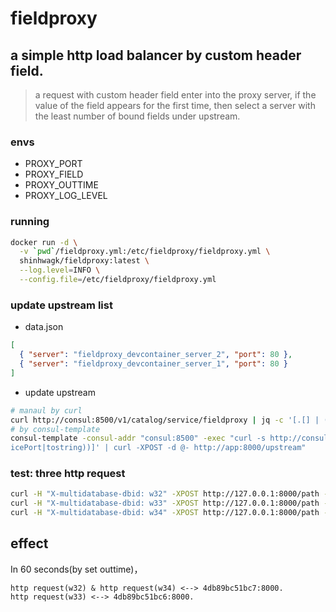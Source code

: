 # fieldproxy

## a simple http load balancer by custom header field.

> a request with custom header field enter into the proxy server, if the value
> of the field appears for the first time, then select a server with the least
> number of bound fields under upstream.

### envs

- PROXY_PORT
- PROXY_FIELD
- PROXY_OUTTIME
- PROXY_LOG_LEVEL

### running

```sh
docker run -d \
  -v `pwd`/fieldproxy.yml:/etc/fieldproxy/fieldproxy.yml \
  shinhwagk/fieldproxy:latest \
  --log.level=INFO \
  --config.file=/etc/fieldproxy/fieldproxy.yml
```

### update upstream list

- data.json

```json
[
  { "server": "fieldproxy_devcontainer_server_2", "port": 80 },
  { "server": "fieldproxy_devcontainer_server_1", "port": 80 }
]
```

- update upstream

```sh
# manaul by curl
curl http://consul:8500/v1/catalog/service/fieldproxy | jq -c '[.[] | (.ServiceAddress+":"+(.ServicePort|tostring))]'
# by consul-template
consul-template -consul-addr "consul:8500" -exec "curl -s http://consul:8500/v1/catalog/service/fieldproxy | jq -c '[.[] | (.ServiceAddress+\":\"+(.Serv
icePort|tostring))]' | curl -XPOST -d @- http://app:8000/upstream"
```

### test: three http request

```sh
curl -H "X-multidatabase-dbid: w32" -XPOST http://127.0.0.1:8000/path -d 'body'
curl -H "X-multidatabase-dbid: w33" -XPOST http://127.0.0.1:8000/path -d 'body'
curl -H "X-multidatabase-dbid: w34" -XPOST http://127.0.0.1:8000/path -d 'body'
```

## effect

In 60 seconds(by set outtime)，

```
http request(w32) & http request(w34) <--> 4db89bc51bc7:8000.
http request(w33) <--> 4db89bc51bc6:8000.
```
